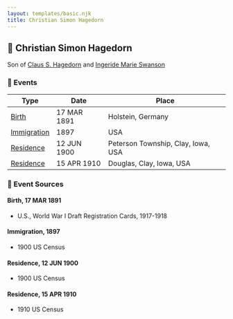 ```yaml
---
layout: templates/basic.njk
title: Christian Simon Hagedorn
---
```

## 🔵 Christian Simon Hagedorn

Son of [Claus S. Hagedorn](/people/8/89695136) and [Ingeride Marie Swanson](/people/4/41786466)

### 📆 Events

Type | Date | Place
------ | ------ | ------
[Birth](#event-event-2) | 17 MAR 1891 | Holstein, Germany
[Immigration](#event-event-0) | 1897 | USA
[Residence](#event-event-1) | 12 JUN 1900 | Peterson Township, Clay, Iowa, USA
[Residence](#event-event-2) | 15 APR 1910 | Douglas, Clay, Iowa, USA

### 📰 Event Sources

#### <a id="event-event-2"></a> Birth, 17 MAR 1891
* U.S., World War I Draft Registration Cards, 1917-1918

#### <a id="event-event-0"></a> Immigration, 1897
* 1900 US Census

#### <a id="event-event-1"></a> Residence, 12 JUN 1900
* 1900 US Census

#### <a id="event-event-2"></a> Residence, 15 APR 1910
* 1910 US Census